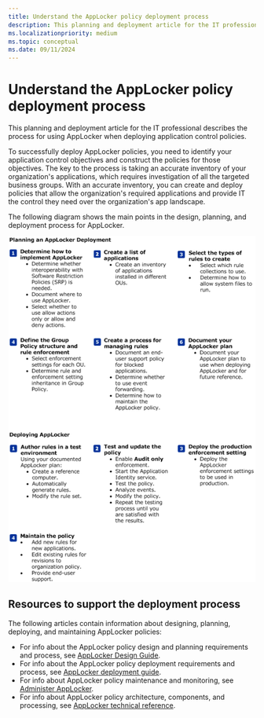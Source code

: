 ```yaml
---
title: Understand the AppLocker policy deployment process
description: This planning and deployment article for the IT professional describes the process for using AppLocker when deploying application control policies.
ms.localizationpriority: medium
ms.topic: conceptual
ms.date: 09/11/2024
---
```


# Understand the AppLocker policy deployment process

This planning and deployment article for the IT professional describes the process for using AppLocker when deploying application control policies.

To successfully deploy AppLocker policies, you need to identify your application control objectives and construct the policies for those objectives. The key to the process is taking an accurate inventory of your organization's applications, which requires investigation of all the targeted business groups. With an accurate inventory, you can create and deploy policies that allow the organization's required applications and provide IT the control they need over the organization's app landscape.

The following diagram shows the main points in the design, planning, and deployment process for AppLocker.

![applocker quick reference guide.](images/applocker-plandeploy-quickreference.gif)

## Resources to support the deployment process

The following articles contain information about designing, planning, deploying, and maintaining AppLocker policies:

- For info about the AppLocker policy design and planning requirements and process, see [AppLocker Design Guide](applocker-policies-design-guide.md).
- For info about the AppLocker policy deployment requirements and process, see [AppLocker deployment guide](applocker-policies-deployment-guide.md).
- For info about AppLocker policy maintenance and monitoring, see [Administer AppLocker](administer-applocker.md).
- For info about AppLocker policy architecture, components, and processing, see [AppLocker technical reference](applocker-technical-reference.md).
